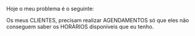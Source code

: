 Hoje o meu problema é o seguinte:

Os meus CLIENTES, precisam realizar AGENDAMENTOS
só que eles não conseguem saber os HORÀRIOS 
disponíveis que eu tenho.
